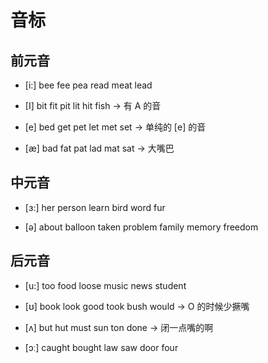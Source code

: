 # 音标

## 前元音

- [i:] bee fee pea read meat lead

- [I] bit fit pit lit hit fish  -> 有 A 的音

- [e] bed get pet let met set  -> 单纯的 [e] 的音

- [æ] bad fat pat lad mat sat -> 大嘴巴 

## 中元音

- [ɜ:] her person learn bird word fur

- [ə] about balloon taken problem family memory freedom

## 后元音

- [u:] too food loose music news student 

- [ʊ] book look good took bush would -> O 的时候少撅嘴

- [ʌ] but hut must sun ton done  -> 闭一点嘴的啊

- [ɔː] caught bought law saw door four